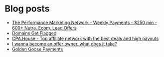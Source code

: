 # Blog posts
<!-- BLOG-POST-LIST:START -->
- [The Performance Marketing Network - Weekly Payments - $250 min - 600+ Nutra, Ecom, Lead Offers](https://afflift.com/f/threads/the-performance-marketing-network-weekly-payments-250-min-600-nutra-ecom-lead-offers.10534/)
- [Domains Get Flagged](https://afflift.com/f/threads/domains-get-flagged.10553/)
- [CPA.House - Top affiliate network with the best deals and high payouts](https://afflift.com/f/threads/cpa-house-top-affiliate-network-with-the-best-deals-and-high-payouts.7788/)
- [I wanna become an offer owner, what does it take?](https://afflift.com/f/threads/i-wanna-become-an-offer-owner-what-does-it-take.10550/)
- [Golden Goose Payments](https://afflift.com/f/threads/golden-goose-payments.10554/)
<!-- BLOG-POST-LIST:END -->
